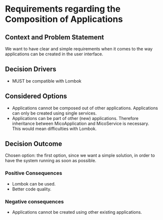 # Requirements regarding the Composition of Applications


## Context and Problem Statement

We want to have clear and simple requirements when it comes to the way applications can be created in the user interface.

## Decision Drivers

* MUST be compatible with Lombok

## Considered Options

* Applications cannot be composed out of other applications. Applications can only be created using single services.
* Applications can be part of other (new) applications. Therefore inheritance between MicoApplication and MicoService is necessary. This would mean difficulties with Lombok.

## Decision Outcome

Chosen option: the first option, since we want a simple solution, in order to have the system running as soon as possible.

### Positive Consequences

* Lombok can be used.
* Better code quality.

### Negative consequences

* Applications cannot be created using other existing applications.